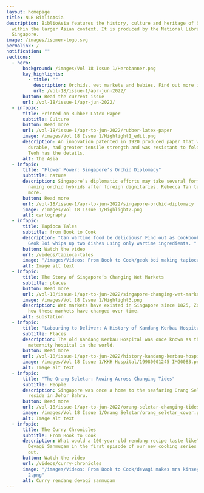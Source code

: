 ```yaml
---
layout: homepage
title: NLB BiblioAsia
description: BiblioAsia features the history, culture and heritage of Singapore
  within the larger Asian context. It is produced by the National Library of
  Singapore.
image: /images/isomer-logo.svg
permalink: /
notification: ""
sections:
  - hero:
      background: /images/Vol 18 Issue 1/Herobanner.png
      key_highlights:
        - title: ""
          description: Orchids, wet markets and babies. Find out more in this issue!
          url: /vol-18/issue-1/apr-jun-2022/
      button: Read the current issue
      url: /vol-18/issue-1/apr-jun-2022/
  - infopic:
      title: Printed on Rubber Latex Paper
      subtitle: Culture
      button: Read more
      url: /vol-18/issue-1/apr-to-jun-2022/rubber-latex-paper
      image: /images/Vol 18 Issue 1/Highlight1_edit.png
      description: An innovation patented in 1920 produced paper that was more
        durable, had greater tensile strength and was resistant to folding. Alex
        Teoh has the details.
      alt: the Asia
  - infopic:
      title: "Flower Power: Singapore’s Orchid Diplomacy"
      subtitle: nature
      description: Singapore’s diplomatic efforts may take several forms, including
        naming orchid hybrids after foreign dignitaries. Rebecca Tan tells us
        more.
      button: Read more
      url: /vol-18/issue-1/apr-to-jun-2022/singapore-orchid-diplomacy
      image: /images/Vol 18 Issue 1/Highlight2.png
      alt: cartography
  - infopic:
      title: Tapioca Tales
      subtitle: from Book to Cook
      description: "Can wartime food be delicious? Find out as cookbook author Lee
        Geok Boi whips up two dishes using only wartime ingredients. "
      button: Watch the video
      url: /videos/tapioca-tales
      image: "/images/Videos: From Book to Cook/geok boi making tapioca noodles.png"
      alt: Image alt text
  - infopic:
      title: The Story of Singapore’s Changing Wet Markets
      subtitle: places
      button: Read more
      url: /vol-18/issue-1/apr-to-jun-2022/singapore-changing-wet-markets
      image: /images/Vol 18 Issue 1/Highlight3.png
      description: Wet markets have existed in Singapore since 1825, Zoe Yeo looks at
        how these markets have changed over time.
      alt: substation
  - infopic:
      title: "Labouring to Deliver: A History of Kandang Kerbau Hospital"
      subtitle: Places
      description: The old Kandang Kerbau Hospital was once known as the busiest
        maternity hospital in the world.
      button: Read more
      url: /vol-18/issue-1/apr-to-jun-2022/history-kandang-kerbau-hospital
      image: /images/Vol 18 Issue 1/KKH Hospital/19980001245 IMG0083.png
      alt: Image alt text
  - infopic:
      title: "The Orang Seletar: Rowing Across Changing Tides"
      subtitle: People
      description: Singapore was once a home to the seafaring Orang Seletar who now
        reside in Johor Bahru.
      button: Read more
      url: /vol-18/issue-1/apr-to-jun-2022/orang-seletar-changing-tides
      image: /images/Vol 18 Issue 1/Orang Seletar/orang_seletar_cover.png
      alt: Image alt text
  - infopic:
      title: The Curry Chronicles
      subtitle: From Book to Cook
      description: What would a 100-year-old rendang recipe taste like? Join chef
        Devagi Sanmugam in the first episode of our new cooking series to find
        out.
      button: Watch the video
      url: /videos/curry-chronicles
      image: "/images/Videos: From Book to Cook/devagi makes mrs kinseys rendang
        2.png"
      alt: Curry rendang devagi sanmugam
---
```



